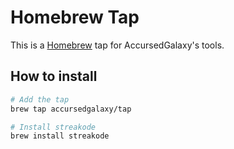 # Homebrew Tap

This is a [Homebrew](https://brew.sh/) tap for AccursedGalaxy's tools.

## How to install

```bash
# Add the tap
brew tap accursedgalaxy/tap

# Install streakode
brew install streakode
```
